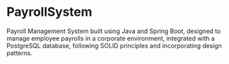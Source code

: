 # PayrollSystem
Payroll Management System built using Java and Spring Boot, designed to manage employee payrolls in a corporate environment, integrated with a PostgreSQL database, following SOLID principles and incorporating design patterns.
